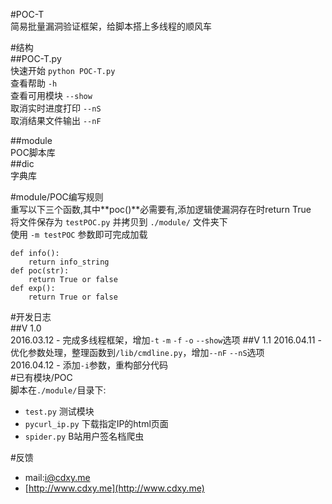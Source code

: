 #POC-T  
简易批量漏洞验证框架，给脚本搭上多线程的顺风车   
  
#结构  
##POC-T.py  
快速开始 `python POC-T.py`  
查看帮助 `-h`  
查看可用模块 `--show`  
取消实时进度打印 `--nS`  
取消结果文件输出 `--nF`  
  
##module  
POC脚本库  
##dic  
字典库  
  
#module/POC编写规则  
重写以下三个函数,其中**poc()**必需要有,添加逻辑使漏洞存在时return True    
将文件保存为 `testPOC.py` 并拷贝到 `./module/` 文件夹下  
使用 `-m testPOC` 参数即可完成加载  
```
def info():
    return info_string
def poc(str):
    return True or false
def exp():
    return True or false
```  
  
#开发日志  
##V 1.0  
2016.03.12 - 完成多线程框架，增加`-t` `-m` `-f` `-o` `--show`选项 
##V 1.1
2016.04.11 - 优化参数处理，整理函数到`/lib/cmdline.py`，增加`--nF` `--nS`选项  
2016.04.12 - 添加`-i`参数，重构部分代码  
#已有模块/POC  
脚本在`./module/`目录下:  
 - `test.py` 测试模块  
 - `pycurl_ip.py` 下载指定IP的html页面  
 - `spider.py` B站用户签名档爬虫  
  
#反馈  
 - mail:i@cdxy.me  
 - [http://www.cdxy.me](http://www.cdxy.me)  
